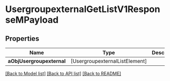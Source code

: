 # UsergroupexternalGetListV1ResponseMPayload

## Properties
Name | Type | Description | Notes
------------ | ------------- | ------------- | -------------
**aObjUsergroupexternal** | [UsergroupexternalListElement] |  | 

[[Back to Model list]](../README.md#documentation-for-models) [[Back to API list]](../README.md#documentation-for-api-endpoints) [[Back to README]](../README.md)


